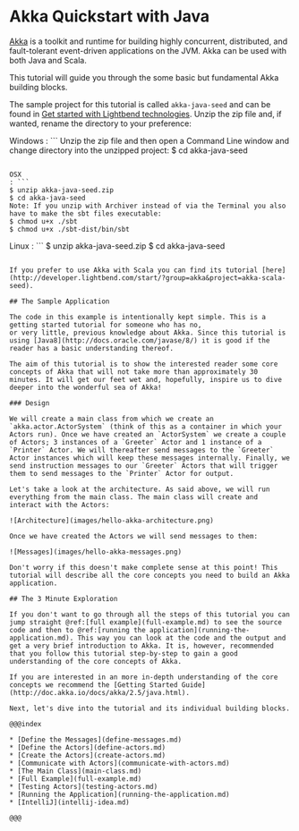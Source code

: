 Akka Quickstart with Java
=========================

[Akka](http://akka.io) is a toolkit and runtime for building highly concurrent,
distributed, and fault-tolerant event-driven applications on the JVM. Akka can be used with both Java
and Scala.

This tutorial will guide you through the some basic but fundamental Akka building blocks.

The sample project for this tutorial is called `akka-java-seed` and can be found in [Get started with Lightbend technologies](http://dev.lightbend.com/start/?group=akka&project=akka-java-seed). Unzip the zip file and, if wanted, rename the directory to your preference:

Windows
: ```
Unzip the zip file and then open a Command Line window and change directory into the unzipped project:
$ cd akka-java-seed
```

OSX
: ```
$ unzip akka-java-seed.zip
$ cd akka-java-seed
Note: If you unzip with Archiver instead of via the Terminal you also have to make the sbt files executable:
$ chmod u+x ./sbt
$ chmod u+x ./sbt-dist/bin/sbt
```

Linux
: ```
$ unzip akka-java-seed.zip
$ cd akka-java-seed
```

If you prefer to use Akka with Scala you can find its tutorial [here](http://developer.lightbend.com/start/?group=akka&project=akka-scala-seed).

## The Sample Application

The code in this example is intentionally kept simple. This is a getting started tutorial for someone who has no,
or very little, previous knowledge about Akka. Since this tutorial is using [Java8](http://docs.oracle.com/javase/8/) it is good if the reader has a basic understanding thereof.

The aim of this tutorial is to show the interested reader some core concepts of Akka that will not take more than approximately 30 minutes. It will get our feet wet and, hopefully, inspire us to dive deeper into the wonderful sea of Akka!

### Design

We will create a main class from which we create an `akka.actor.ActorSystem` (think of this as a container in which your Actors run). Once we have created an `ActorSystem` we create a couple of Actors; 3 instances of a `Greeter` Actor and 1 instance of a `Printer` Actor. We will thereafter send messages to the `Greeter` Actor instances which will keep these messages internally. Finally, we send instruction messages to our `Greeter` Actors that will trigger them to send messages to the `Printer` Actor for output.

Let's take a look at the architecture. As said above, we will run everything from the main class. The main class will create and interact with the Actors:

![Architecture](images/hello-akka-architecture.png)

Once we have created the Actors we will send messages to them:

![Messages](images/hello-akka-messages.png)

Don't worry if this doesn't make complete sense at this point! This tutorial will describe all the core concepts you need to build an Akka application.

## The 3 Minute Exploration

If you don't want to go through all the steps of this tutorial you can jump straight @ref:[full example](full-example.md) to see the source code and then to @ref:[running the application](running-the-application.md). This way you can look at the code and the output and get a very brief introduction to Akka. It is, however, recommended that you follow this tutorial step-by-step to gain a good understanding of the core concepts of Akka.

If you are interested in an more in-depth understanding of the core concepts we recommend the [Getting Started Guide](http://doc.akka.io/docs/akka/2.5/java.html).

Next, let's dive into the tutorial and its individual building blocks.

@@@index

* [Define the Messages](define-messages.md)
* [Define the Actors](define-actors.md)
* [Create the Actors](create-actors.md)
* [Communicate with Actors](communicate-with-actors.md)
* [The Main Class](main-class.md)
* [Full Example](full-example.md)
* [Testing Actors](testing-actors.md)
* [Running the Application](running-the-application.md)
* [IntelliJ](intellij-idea.md)

@@@
